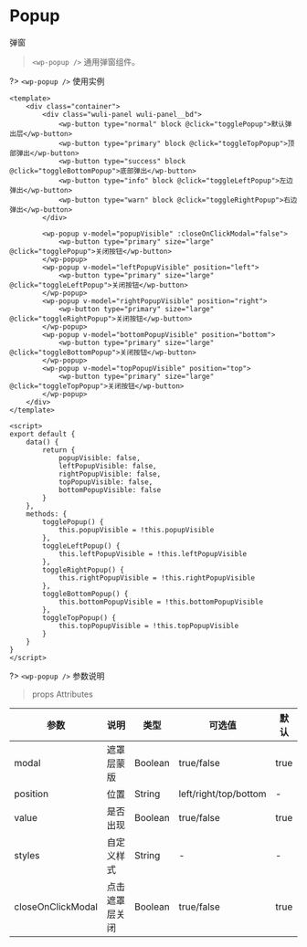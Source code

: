 # Popup

弹窗

> `<wp-popup />` 通用弹窗组件。

?> `<wp-popup />` 使用实例

``` vue
<template>
    <div class="container">
        <div class="wuli-panel wuli-panel__bd">
            <wp-button type="normal" block @click="togglePopup">默认弹出层</wp-button>
            <wp-button type="primary" block @click="toggleTopPopup">顶部弹出</wp-button>
            <wp-button type="success" block @click="toggleBottomPopup">底部弹出</wp-button>
            <wp-button type="info" block @click="toggleLeftPopup">左边弹出</wp-button>
            <wp-button type="warn" block @click="toggleRightPopup">右边弹出</wp-button>
        </div>

        <wp-popup v-model="popupVisible" :closeOnClickModal="false">
            <wp-button type="primary" size="large" @click="togglePopup">关闭按钮</wp-button>
        </wp-popup>
        <wp-popup v-model="leftPopupVisible" position="left">
            <wp-button type="primary" size="large" @click="toggleLeftPopup">关闭按钮</wp-button>
        </wp-popup>
        <wp-popup v-model="rightPopupVisible" position="right">
            <wp-button type="primary" size="large" @click="toggleRightPopup">关闭按钮</wp-button>
        </wp-popup>
        <wp-popup v-model="bottomPopupVisible" position="bottom">
            <wp-button type="primary" size="large" @click="toggleBottomPopup">关闭按钮</wp-button>
        </wp-popup>
        <wp-popup v-model="topPopupVisible" position="top">
            <wp-button type="primary" size="large" @click="toggleTopPopup">关闭按钮</wp-button>
        </wp-popup>
    </div>
</template>

<script>
export default {
    data() {
        return {
            popupVisible: false,
            leftPopupVisible: false,
            rightPopupVisible: false,
            topPopupVisible: false,
            bottomPopupVisible: false
        }
    },
    methods: {
        togglePopup() {
            this.popupVisible = !this.popupVisible
        },
        toggleLeftPopup() {
            this.leftPopupVisible = !this.leftPopupVisible
        },
        toggleRightPopup() {
            this.rightPopupVisible = !this.rightPopupVisible
        },
        toggleBottomPopup() {
            this.bottomPopupVisible = !this.bottomPopupVisible
        },
        toggleTopPopup() {
            this.topPopupVisible = !this.topPopupVisible
        }
    }
}
</script>
```

?> `<wp-popup />` 参数说明

> props Attributes

|参数|说明|类型|可选值|默认|
| ------ | ------ | ------ |------ |------ |
| modal | 遮罩层蒙版 | Boolean | true/false | true |
| position | 位置 | String | left/right/top/bottom | - |
| value | 是否出现 | Boolean | true/false | true |
| styles | 自定义样式 | String | - | - |
| closeOnClickModal | 点击遮罩层关闭 | Boolean | true/false | true |
